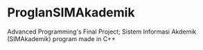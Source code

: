 # ProglanSIMAkademik
Advanced Programming's Final Project;
Sistem Informasi Akdemik (SIMAkademik) program made in C++ 
